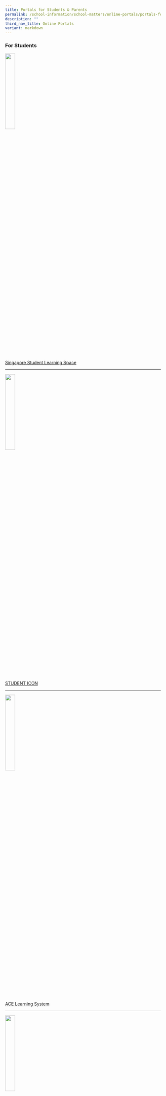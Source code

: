```yaml
---
title: Portals for Students & Parents
permalink: /school-information/school-matters/online-portals/portals-for-students-n-parents/
description: ""
third_nav_title: Online Portals
variant: markdown
---
```

### For Students


<img src="/images/sls_big.jpeg" style="width:25%">
		 
[Singapore Student Learning Space](https://vle.learning.moe.edu.sg/login)

-----

<img src="/images/g-suite-logo.jpeg" style="width:25%">
		 
[STUDENT ICON](http://www.gmail.com/)

-----
<img src="/images/_ALS.jpeg" style="width:25%">

[ACE Learning System](https://www.ace-learning.com/login)

---- 

<img src="/images/opac.jpeg" style="width:25%">
		 
[Bowen Online Library](https://schoolibrary.moe.edu.sg/bowensec/cgi-bin/spydus.exe/MSGTRN/WPAC/HOME)

-----

<img src="/images/NIB_link.jpeg" style="width:25%">
		 
[NLB Discover Reads](https://www.nlb.gov.sg/main/site/discovereads)

-----

[Class AV Equipment Fault Reporting](https://goo.gl/forms/EalxK7AXli9dVbKc2)

### For Parents

<img src="/images/pg_icon.jpg" style="width:25%">
[Parent Gateway Mobile App](https://bowensec.moe.edu.sg/school-information/school-matters/online-portals/portals-for-students-n-parents/parent-gateway-mobile-app)

----


<img src="/images/icon_seab.jpeg" style="width:25%">
[Singapore Examinations and Assessment Board](https://www.seab.gov.sg/)

----

<img src="/images/icon_moe.jpeg" style="width:25%">
[Ministry of Education of Singapore](https://www.moe.gov.sg/)


---
<img src="/images/icon_nyc.jpeg" style="width:25%">
[National Youth Council of Singapore](https://www.nyc.gov.sg/en)


### About the Parent Gateway Mobile App

The&nbsp;Parent Gateway(PG) Mobile App is an initiative by MOE to enable parents to interact with schools more conveniently on administrative and financial matters. Parents will also be able to use this app to stay updated on school’s programme and activities.&nbsp;

  

The PG App will be implemented in all schools over the course of 2019. If you have two or more children and they are in different schools, you will be able to receive notifications for all your children on the same PG App.&nbsp;

  

The free app will bring several benefits, including:&nbsp;

*   Providing parents with timely information about school events  
    (eg, enrichment and CCA activities)&nbsp;
*   Enabling parents to perform a range of functions including giving consent for school trips&nbsp;
*   Reducing usage of paper and decreasing environmental impact (hard-copies will no longer be provided)&nbsp;

We&nbsp;**strongly encourage**&nbsp;all parents to&nbsp;**download and use the PG App**&nbsp;as it will bring significant benefits for parents, teachers and the school.

[FAQ for Parent Gateway](/files/FAQ%20for%20Parent%20Gateway.pdf)

### Step-by-Step Guide - Setting up the PG Mobile App
-------------------------------------------------

**Step 1 – Setup your SingPass and 2FA**&nbsp;



*   **SingPass**&nbsp;and&nbsp;**2-Factor Verification (2FA)**&nbsp;is required to access the PG App.
    
    SingPass is available to all Singapore Citizens and Singapore Permanent Resident parents. If you have not yet registered for SingPass, or 2FA, please visit the&nbsp;[SingPass website](https://www.singpass.gov.sg/)&nbsp;to do so. If you are not a Singapore Citizen or Singapore Permanent Resident (PR), you may also visit the SingPass website&nbsp;to find out if you are eligible for SingPass.
        
* You may also&nbsp;scan the QR codes below to access the respective portals
    
![](/images/QR.png)

**Step 2 – Download the Parents Gateway Mobile App**

1.  Open the&nbsp;[Apple App Store](https://itunes.apple.com/sg/app/parents-gateway/id1267198708?mt=8)&nbsp;or&nbsp;[Google Play Store](https://play.google.com/store/apps/details?id=com.moe.pgp&amp;hl=en_SG)&nbsp;app on your mobile phone.&nbsp;  
    
2.  Search for the ‘Parents Gateway’ mobile app&nbsp;  
    
3.  Download and install the app onto your phone.&nbsp;  
    
4.  Enable&nbsp;**‘Allow Notifications’**&nbsp;to receive push notifications.  
    _**Note: Supported OS Versions - Android 6.0 or later &amp; iOS 9.1 or later**_

* You may also&nbsp;scan the QR codes below to access the respective portals

![](/images/QR%202.png)

**Step 3 – One-Time On-boarding**

![](/images/PG1.png)
![](/images/PG%202.png)
![](/images/PG3.png)
![](/images/PG4.png)
![](/images/PG5.png)
